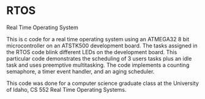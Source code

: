 # RTOS
Real Time Operating System

This is c code for a real time operating system using an ATMEGA32 8 bit microcontroller on an ATSTK500 development board. The tasks assigned in the RTOS code blink different LEDs on the development board.  This particular code demonstrates the scheduling of 3 users tasks plus an idle task and uses preemptive multitasking.  The code implements a counting semaphore, a timer event handler, and an aging scheduler.

This code was done for a computer science graduate class at the University of Idaho, CS 552 Real Time Operating Systems.
